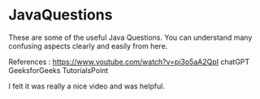 # JavaQuestions


These are some of the useful Java Questions. You can understand many confusing aspects clearly and easily from here.



References : 
https://www.youtube.com/watch?v=pi3o5aA2QpI
chatGPT
GeeksforGeeks
TutorialsPoint


I felt it was really a nice video and was helpful.
